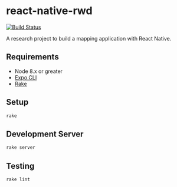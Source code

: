 # react-native-rwd

[![Build Status](https://travis-ci.org/azavea/react-native-rwd.svg?branch=master)](https://travis-ci.org/azavea/react-native-rwd)

A research project to build a mapping application with React Native.

## Requirements

- Node 8.x or greater
- [Expo CLI](https://github.com/expo/exp)
- [Rake](https://github.com/ruby/rake)

## Setup

```sh
rake
```

## Development Server

```sh
rake server
```

## Testing

```sh
rake lint
```

